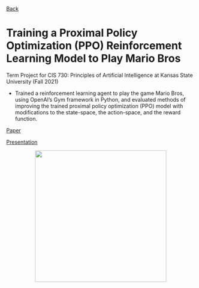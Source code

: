 [Back](/)

# Training a Proximal Policy Optimization (PPO) Reinforcement Learning Model to Play Mario Bros

Term Project for CIS 730: Principles of Artificial Intelligence at Kansas State University (Fall 2021)

- Trained a reinforcement learning agent to play the game Mario Bros, using OpenAI’s Gym framework in Python, and evaluated methods of improving the trained proximal policy optimization (PPO) model with modifications to the state-space, the action-space, and the reward function.

<a href="pdf/cis730-paper.pdf">Paper</a>

<a href="pdf/cis730-presentation.pdf">Presentation</a>


<p align="center">
    <img src="images/4_reinforcement_learning_project.gif?raw=true" width="350"/>
</p>
